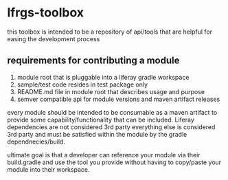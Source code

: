 # lfrgs-toolbox

this toolbox is intended to be a repository of api/tools that are helpful for easing the development process

## requirements for contributing a module
1) module root that is pluggable into a liferay gradle workspace
2) sample/test code resides in test package only
3) README.md file in module root that describes usage and purpose
4) semver compatible api for module versions and maven artifact releases

every module should be intended to be consumable as a maven artifact to provide some capability/functionality that can be included. 
Liferay dependencies are not considered 3rd party
everything else is considered 3rd party and must be satisfied within the module by the gradle dependnecies/build.

ultimate goal is that a developer can reference your module via their build.gradle and use the tool you provide without having to copy/paste your module into their workspace.
